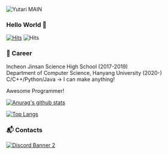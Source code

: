![Yutari MAIN](https://cdn.discordapp.com/attachments/786229093284184067/793006606547157012/github_main.png)


### Hello World 👋
[![Hits](https://hits.seeyoufarm.com/api/count/incr/badge.svg?url=https%3A%2F%2Fgithub.com%2FYutari%2Fhit-counter&count_bg=%23E974FF&title_bg=%23555555&icon=&icon_color=%23E7E7E7&title=hits&edge_flat=false)](https://hits.seeyoufarm.com) ![Hits](https://img.shields.io/github/followers/Yutari?label=Follow)

### :purple_heart: Career
Incheon Jinsan Science High School (2017-2019)  
Department of Computer Science, Hanyang University (2020-)  
C/C++/Python/Java -> I can make anything!



Awesome Programmer!

[![Anurag's github stats](https://github-readme-stats.vercel.app/api?username=Yutari)](https://github.com/Yutari/github-readme-stats)

[![Top Langs](https://github-readme-stats.vercel.app/api/top-langs/?username=Yutari&layout=compact)](https://github.com/Yutari/github-readme-stats)

### :mailbox_with_mail: Contacts
[![Discord Banner 2](https://discordapp.com/api/guilds/778947466791092265/widget.png?style=banner2)](https://discord.gg/SfwWs7UKEY)

